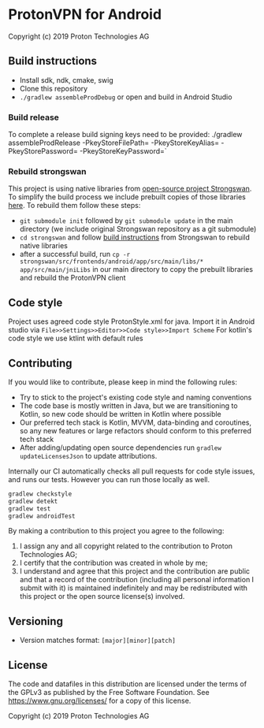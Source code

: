# ProtonVPN for Android

Copyright (c) 2019 Proton Technologies AG

## Build instructions
- Install sdk, ndk, cmake, swig
- Clone this repository
- `./gradlew assembleProdDebug` or open and build in Android Studio

### Build release
To complete a release build signing keys need to be provided:
./gradlew assembleProdRelease -PkeyStoreFilePath=<keystore> -PkeyStoreKeyAlias=<alias> -PkeyStorePassword=<pass> -PkeyStoreKeyPassword=<key-pass>` 

### Rebuild strongswan
This project is using native libraries from [open-source project Strongswan](https://www.strongswan.org/).
To simplify the build process we include prebuilt copies of those libraries [here](app/src/main/jniLibs). To rebuild them follow these steps:
- `git submodule init` followed by `git submodule update` in the main directory (we include original Strongswan repository as a git submodule)
- `cd strongswan` and follow [build instructions](https://wiki.strongswan.org/projects/strongswan/wiki/AndroidVPNClientBuild) from Strongswan to rebuild native libraries
- after a successful build, run `cp -r strongswan/src/frontends/android/app/src/main/libs/* app/src/main/jniLibs` in our main directory to copy the prebuilt libraries and rebuild the ProtonVPN client

## Code style
Project uses agreed code style ProtonStyle.xml for java. Import it in Android studio via ```File>>Settings>>Editor>>Code style>>Import Scheme```
For kotlin's code style we use ktlint with default rules

## Contributing
If you would like to contribute, please keep in mind the following rules:
- Try to stick to the project's existing code style and naming conventions
- The code base is mostly written in Java, but we are transitioning to Kotlin, so new code should be written in Kotlin where possible
- Our preferred tech stack is Kotlin, MVVM, data-binding and coroutines, so any new features or large refactors should conform to this preferred tech stack
- After adding/updating open source dependencies run `gradlew updateLicensesJson` to update attributions.

Internally our CI automatically checks all pull requests for code style issues, and runs our tests. However you can run those locally as well.
```bash
gradlew checkstyle
gradlew detekt
gradlew test
gradlew androidTest
```

By making a contribution to this project you agree to the following:

1. I assign any and all copyright related to the contribution to Proton Technologies AG;
2. I certify that the contribution was created in whole by me;
3. I understand and agree that this project and the contribution are public and that a record of the contribution (including all personal information I submit with it) is maintained indefinitely and may be redistributed with this project or the open source license(s) involved.

## Versioning
- Version matches format: `[major][minor][patch]`

## License

The code and datafiles in this distribution are licensed under the terms of the GPLv3 as published by the Free Software Foundation. See <https://www.gnu.org/licenses/> for a copy of this license.

Copyright (c) 2019 Proton Technologies AG
